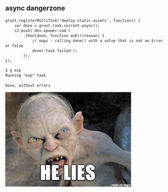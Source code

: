 ##  async dangerzone

```
grunt.registerMultiTask('deploy-static-assets', function() {
    var done = grunt.task.current.async();
    s3.push('dev.opower.com')
        .then(done, function onErr(reason) {
            // oops - calling done() with a value that is not an Error or false
            done('task failed');
        });
});
```

```
$ g exp
Running "exp" task

Done, without errors
```

![lies](images/lies.png)


